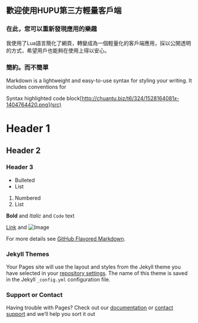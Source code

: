 ## 歡迎使用HUPU第三方輕量客戶端
### 在此，您可以重新發現應用的樂趣

我使用了Lua語言簡化了網頁，轉變成為一個輕量化的客戶端應用，採以公開透明的方式，希望用戶也能夠在使用上得以安心。

### 簡約。而不簡單

Markdown is a lightweight and easy-to-use syntax for styling your writing. It includes conventions for

Syntax highlighted code block[http://chuantu.biz/t6/324/1528164081x-1404764420.png](src)

# Header 1
## Header 2
### Header 3

- Bulleted
- List

1. Numbered
2. List

**Bold** and _Italic_ and `Code` text

[Link](url) and ![Image](src)

For more details see [GitHub Flavored Markdown](https://guides.github.com/features/mastering-markdown/).

### Jekyll Themes

Your Pages site will use the layout and styles from the Jekyll theme you have selected in your [repository settings](https://github.com/TzuChiehHsiao/APP/settings). The name of this theme is saved in the Jekyll `_config.yml` configuration file.

### Support or Contact

Having trouble with Pages? Check out our [documentation](https://help.github.com/categories/github-pages-basics/) or [contact support](https://github.com/contact) and we’ll help you sort it out
